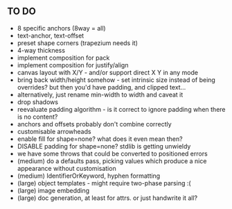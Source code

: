TO DO
-----

* 8 specific anchors (8way = all)
* text-anchor, text-offset
* preset shape corners (trapezium needs it)
* 4-way thickness
* implement composition for pack 
* implement composition for justify/align
* canvas layout with X/Y - and/or support direct X Y in any mode
* bring back width/height somehow - set intrinsic size instead of being overrides? but then you'd have padding, and clipped text...
* alternatively, just rename min-width to width and caveat it
* drop shadows
* reevaluate padding algorithm - is it correct to ignore padding when there is no content?
* anchors and offsets probably don't combine correctly
* customisable arrowheads
* enable fill for shape=none? what does it even mean then?
* DISABLE padding for shape=none? stdlib is getting unwieldy
* we have some throws that could be converted to positioned errors
* (medium) do a defaults pass, picking values which produce a nice appearance without customisation
* (medium) IdentifierOrKeyword, hyphen formatting
* (large) object templates - might require two-phase parsing :(
* (large) image embedding 
* (large) doc generation, at least for attrs. or just handwrite it all?
